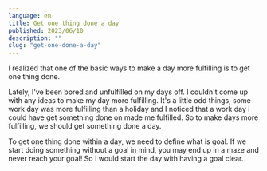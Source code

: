 ```yaml
---
language: en
title: Get one thing done a day
published: 2023/06/10
description: ""
slug: "get-one-done-a-day"
---
```


I realized that one of the basic ways to make a day more fulfilling is to get one thing done.

Lately, I've been bored and unfulfilled on my days off. I couldn't come up with any ideas to make my day more fulfilling. It's a little odd things, some work day was more fulfilling than a holiday and I noticed that a work day i could have get something done on made me fulfilled. So to make days more fulfilling, we should get something done a day.

To get one thing done within a day, we need to define what is goal. If we start doing something without a goal in mind, you may end up in a maze and never reach your goal! So I would start the day with having a goal clear.

